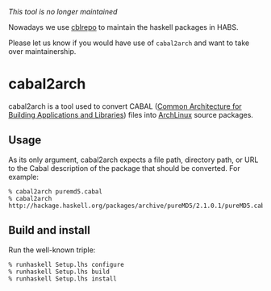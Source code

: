 *This tool is no longer maintained*

Nowadays we use [cblrepo](https://github.com/magthe/cblrepo) to maintain the haskell packages in HABS.

Please let us know if you would have use of `cabal2arch` and want to take over maintainership.

cabal2arch
==========

cabal2arch is a tool used to convert CABAL ([Common Architecture for
Building Applications and Libraries][1]) files into [ArchLinux][2]
source packages.

Usage
-----

As its only argument, cabal2arch expects a file path, directory path, or
URL to the Cabal description of the package that should be converted.
For example:

    % cabal2arch puremd5.cabal
    % cabal2arch http://hackage.haskell.org/packages/archive/pureMD5/2.1.0.1/pureMD5.cabal

Build and install
-----------------

Run the well-known triple:

    % runhaskell Setup.lhs configure
    % runhaskell Setup.lhs build
    % runhaskell Setup.lhs install

[1]: http://www.haskell.org/ghc/docs/latest/html/Cabal/
[2]: http://www.archlinux.org/
